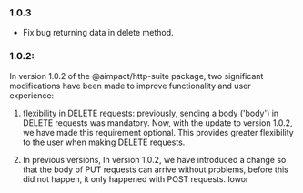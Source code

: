 ### 1.0.3

-   Fix bug returning data in delete method.

### 1.0.2:

In version 1.0.2 of the @aimpact/http-suite package, two significant modifications have been made to improve
functionality and user experience:

1. flexibility in DELETE requests: previously, sending a body ('body') in DELETE requests was mandatory. Now, with the
   update to version 1.0.2, we have made this requirement optional. This provides greater flexibility to the user when
   making DELETE requests.

2. In previous versions, In version 1.0.2, we have introduced a change so that the body of PUT requests can arrive
   without problems, before this did not happen, it only happened with POST requests. lowor

